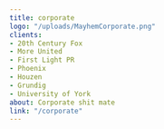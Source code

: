 ```yaml
---
title: corporate
logo: "/uploads/MayhemCorporate.png"
clients:
- 20th Century Fox
- More United
- First Light PR
- Phoenix
- Houzen
- Grundig
- University of York
about: Corporate shit mate
link: "/corporate"
---
```


